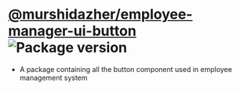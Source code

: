 # [@murshidazher/employee-manager-ui-button](https://github.com/murshidazher/employee-manager-ui/tree/main/packages/button) ![Package version](https://img.shields.io/github/package-json/v/murshidazher/employee-manager-ui?filename=packages%2Fbutton%2Fpackage.json\&label=%20\&color=0080FF)

- A package containing all the button component used in employee management system
